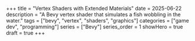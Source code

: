 +++
title = "Vertex Shaders with Extended Materials"
date = 2025-06-22
description = "A Bevy vertex shader that simulates a fish wobbling in the water."
tags = ["bevy", "vertex", "shaders", "graphics"]
categories = ["game dev", "programming"]
series = ["Bevy"]
series_order = 1
showHero = true
draft = true
+++
